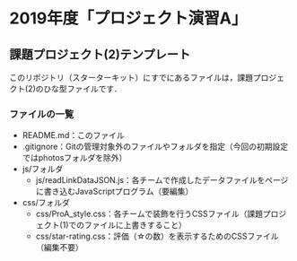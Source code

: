 # 2019年度「プロジェクト演習A」
## 課題プロジェクト(2)テンプレート

このリポジトリ（スターターキット）にすでにあるファイルは，課題プロジェクト(2)のひな型ファイルです．

### ファイルの一覧
- README.md：このファイル
- .gitignore：Gitの管理対象外のファイルやフォルダを指定（今回の初期設定ではphotosフォルダを除外）
- js/フォルダ
  - js/readLinkDataJSON.js：各チームで作成したデータファイルをページに書き込むJavaScriptプログラム（要編集）
- css/フォルダ
  - css/ProA_style.css：各チームで装飾を行うCSSファイル（課題プロジェクト(1)でのファイルに上書きすること）
  - css/star-rating.css：評価（☆の数）を表示するためのCSSファイル（編集不要）
